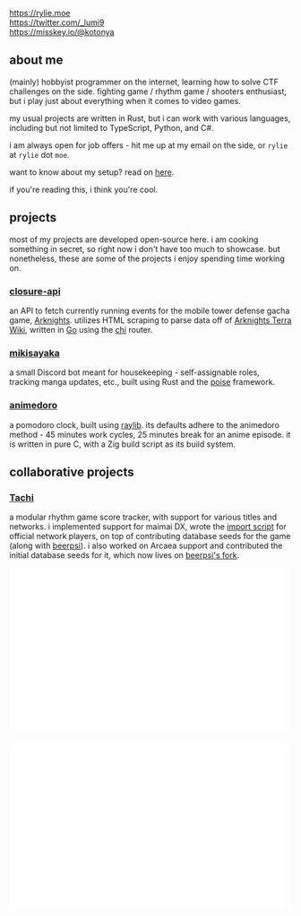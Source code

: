 https://rylie.moe \
https://twitter.com/_lumi9 \
https://misskey.io/@kotonya

## about me

(mainly) hobbyist programmer on the internet, learning how to solve CTF challenges on the side. fighting game / rhythm game / shooters enthusiast, but i play just about everything when it comes to video games.

my usual projects are written in Rust, but i can work with various languages, including but not limited to TypeScript, Python, and C#.

i am always open for job offers - hit me up at my email on the side, or `rylie` at `rylie` dot `moe`.

want to know about my setup? read on [here](setup.md).

if you're reading this, i think you're cool.

## projects

most of my projects are developed open-source here. i am cooking something in secret, so right now i don't have too much to showcase. but nonetheless, these are some of the projects i enjoy spending time working on.

### [closure-api](https://github.com/j1nxie/closure-api)

an API to fetch currently running events for the mobile tower defense gacha game, [Arknights](https://arknights.global). utilizes HTML scraping to parse data off of [Arknights Terra Wiki](https://arknights.wiki.gg), written in [Go](https://go.dev) using the [chi](https://github.com/go-chi/chi) router.

### [mikisayaka](https://github.com/j1nxie/mikisayaka)

a small Discord bot meant for housekeeping - self-assignable roles, tracking manga updates, etc., built using Rust and the [poise](https://github.com/serenity-rs/poise) framework.

### [animedoro](https://github.com/j1nxie/animedoro)

a pomodoro clock, built using [raylib](https://github.com/raysan5/raylib). its defaults adhere to the animedoro method - 45 minutes work cycles, 25 minutes break for an anime episode. it is written in pure C, with a Zig build script as its build system.

## collaborative projects

### [Tachi](https://github.com/zkrising/Tachi)

a modular rhythm game score tracker, with support for various titles and networks. i implemented support for maimai DX, wrote the [import script](https://github.com/j1nxie/kt-maimaidx-site-importer) for official network players, on top of contributing database seeds for the game (along with [beerpsi](https://github.com/beer-psi)). i also worked on Arcaea support and contributed the initial database seeds for it, which now lives on [beerpsi's fork](https://github.com/beer-psi/Tachi).

![](https://raw.githubusercontent.com/j1nxie/github-stats/master/generated/overview.svg)
![]()
![](https://raw.githubusercontent.com/j1nxie/github-stats/master/generated/languages.svg)
![]()
